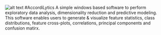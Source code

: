 ![alt text](https://https://github.com/shashanksharad/AccordiLytics/blob/master/Icon.png) 
#AccordiLytics
A simple windows based software to perform exploratory data analysis, dimensionality reduction and predictive modeling. This software enables users to generate &amp; visualize feature statistics, class distributions, feature cross-plots, correlations, principal components and confusion matirx.
